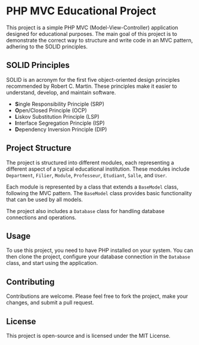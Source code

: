 # PHP MVC Educational Project

This project is a simple PHP MVC (Model-View-Controller) application designed for educational purposes. The main goal of this project is to demonstrate the correct way to structure and write code in an MVC pattern, adhering to the SOLID principles.

## SOLID Principles

SOLID is an acronym for the first five object-oriented design principles recommended by Robert C. Martin. These principles make it easier to understand, develop, and maintain software.

- **S**ingle Responsibility Principle (SRP)
- **O**pen/Closed Principle (OCP)
- **L**iskov Substitution Principle (LSP)
- **I**nterface Segregation Principle (ISP)
- **D**ependency Inversion Principle (DIP)

## Project Structure

The project is structured into different modules, each representing a different aspect of a typical educational institution. These modules include `Department`, `Filier`, `Module`, `Professeur`, `Etudiant`, `Salle`, and `User`.

Each module is represented by a class that extends a `BaseModel` class, following the MVC pattern. The `BaseModel` class provides basic functionality that can be used by all models.

The project also includes a `Database` class for handling database connections and operations.

## Usage

To use this project, you need to have PHP installed on your system. You can then clone the project, configure your database connection in the `Database` class, and start using the application.

## Contributing

Contributions are welcome. Please feel free to fork the project, make your changes, and submit a pull request.

## License

This project is open-source and is licensed under the MIT License.
